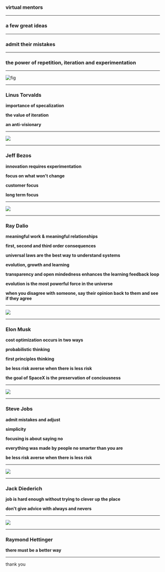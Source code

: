 ### virtual mentors

---

### a few great ideas 

---

### admit their mistakes

---

### the power of repetition, iteration and experimentation

---

![fig](/assets/mentors/linus.jpg) 

---

### Linus Torvalds

**importance of specalization** 

**the value of iteration**

**an anti-visionary**

---

![](/assets/mentors/bezos.png) 

---

### Jeff Bezos

**innovation requires experimentation**

**focus on what won't change**

**customer focus**

**long term focus**

---

![](/assets/mentors/dalio.jpg) 

---

### Ray Dalio

**meaningful work & meaningful relationships**

**first, second and third order consequences**

**universal laws are the best way to understand systems**

**evolution, growth and learning**

**transparency and open mindedness enhances the learning feedback loop**

**evolution is the most powerful force in the universe**

**when you disagree with someone, say their opinion back to them and see if they agree**

---

![](/assets/mentors/musk.jpeg) 

---
### Elon Musk

**cost optimization occurs in two ways**

**probabilistic thinking**

**first principles thinking**

**be less risk averse when there is less risk**

**the goal of SpaceX is the preservation of conciousness**

---

![](/assets/mentors/jobs.jpeg) 

---

### Steve Jobs

**admit mistakes and adjust**

**simplicity**

**focusing is about saying no**

**everything was made by people no smarter than you are**

**be less risk averse when there is less risk**

---

![](/assets/mentors/jackd.jpg) 

---

### Jack Diederich

**job is hard enough without trying to clever up the place**

**don't give advice with always and nevers**

---

![](/assets/mentors/raymond.jpg) 

---

### Raymond Hettinger

**there must be a better way**

---

thank you
